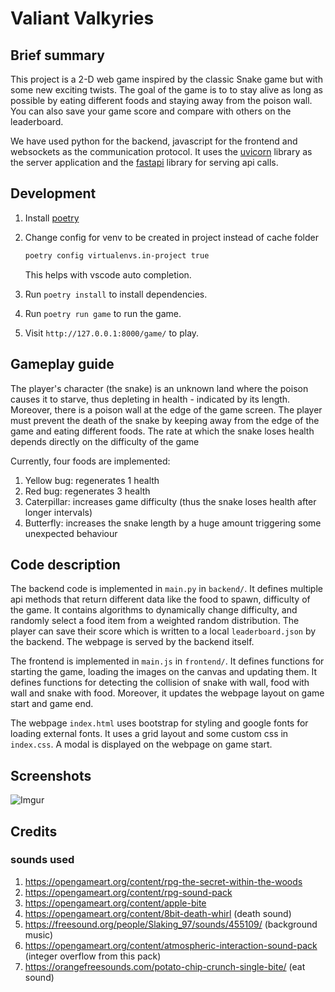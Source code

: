 # Valiant Valkyries

## Brief summary
This project is a 2-D web game inspired by the classic Snake game but with some new exciting twists.
The goal of the game is to to stay alive as long as possible by eating different foods and staying away from the poison wall.
You can also save your game score and compare with others on the leaderboard.

We have used python for the backend, javascript for the frontend and websockets as the communication protocol.
It uses the [uvicorn](https://www.uvicorn.org/) library as the server application and the [fastapi](https://fastapi.tiangolo.com/) library for serving api calls.

## Development

1. Install [poetry](https://python-poetry.org/docs/master/#installing-with-the-official-installer)

2. Change config for venv to be created in project instead of cache folder
   ```sh
   poetry config virtualenvs.in-project true
   ```
   This helps with vscode auto completion.

3. Run `poetry install` to install dependencies.

4. Run `poetry run game` to run the game.

4. Visit `http://127.0.0.1:8000/game/` to play.

## Gameplay guide
The player's character (the snake) is an unknown land where the poison causes it to starve, thus depleting in health - indicated by its length.
Moreover, there is a poison wall at the edge of the game screen.
The player must prevent the death of the snake by keeping away from the edge of the game and eating different foods.
The rate at which the snake loses health depends directly on the difficulty of the game

Currently, four foods are implemented:
1. Yellow bug: regenerates 1 health
2. Red bug: regenerates 3 health
3. Caterpillar: increases game difficulty (thus the snake loses health after longer intervals)
4. Butterfly: increases the snake length by a huge amount triggering some unexpected behaviour

## Code description
The backend code is implemented in `main.py` in `backend/`.
It defines multiple api methods that return different data like the food to spawn, difficulty of the game.
It contains algorithms to dynamically change difficulty, and randomly select a food item from a weighted random distribution.
The player can save their score which is written to a local `leaderboard.json` by the backend.
The webpage is served by the backend itself.

The frontend is implemented in `main.js` in `frontend/`.
It defines functions for starting the game, loading the images on the canvas and updating them.
It defines functions for detecting the collision of snake with wall, food with wall and snake with food.
Moreover, it updates the webpage layout on game start and game end.

The webpage `index.html` uses bootstrap for styling and google fonts for loading external fonts.
It uses a grid layout and some custom css in `index.css`.
A modal is displayed on the webpage on game start.

## Screenshots

![Imgur](https://i.imgur.com/HepmLNH.png[/img])

## Credits

### sounds used
1. https://opengameart.org/content/rpg-the-secret-within-the-woods
2. https://opengameart.org/content/rpg-sound-pack
3. https://opengameart.org/content/apple-bite
4. https://opengameart.org/content/8bit-death-whirl (death sound)
5. https://freesound.org/people/Slaking_97/sounds/455109/ (background music)
6. https://opengameart.org/content/atmospheric-interaction-sound-pack (integer overflow from this pack)
7. https://orangefreesounds.com/potato-chip-crunch-single-bite/ (eat sound)
